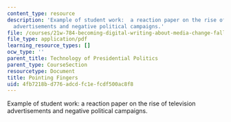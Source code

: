 ```yaml
---
content_type: resource
description: 'Example of student work:  a reaction paper on the rise of television
  advertisements and negative political campaigns.'
file: /courses/21w-784-becoming-digital-writing-about-media-change-fall-2009/4fb7218bd776adcdfc1efcdf500ac8f8_MIT21W_784F09_Pointing_Fin.pdf
file_type: application/pdf
learning_resource_types: []
ocw_type: ''
parent_title: Technology of Presidential Politics
parent_type: CourseSection
resourcetype: Document
title: Pointing Fingers
uid: 4fb7218b-d776-adcd-fc1e-fcdf500ac8f8
---
```

Example of student work:  a reaction paper on the rise of television advertisements and negative political campaigns.

